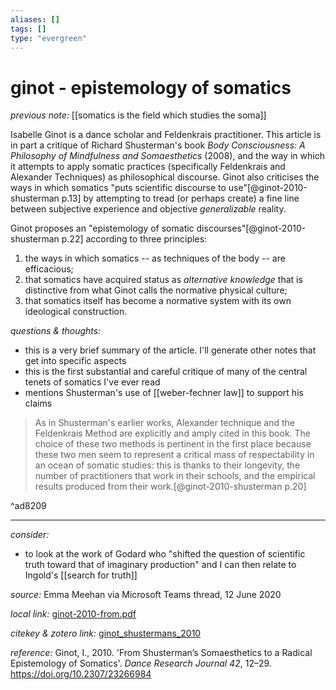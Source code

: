 ```yaml
---
aliases: []
tags: []
type: "evergreen"
---
```


# ginot - epistemology of somatics

_previous note:_ [[somatics is the field which studies the soma]]

Isabelle Ginot is a dance scholar and Feldenkrais practitioner. This article is in part a critique of Richard Shusterman's book _Body Consciousness: A Philosophy of Mindfulness and Somaesthetics_ (2008), and the way in which it attempts to apply somatic practices (specifically Feldenkrais and Alexander Techniques) as philosophical discourse. Ginot also criticises the ways in which somatics "puts scientific discourse to use"[@ginot-2010-shusterman p.13] by attempting to tread (or perhaps create) a fine line between subjective experience and objective _generalizable_ reality. 

Ginot proposes an "epistemology of somatic discourses"[@ginot-2010-shusterman p.22] according to three principles:

1. the ways in which somatics -- as techniques of the body -- are efficacious;
2. that somatics have acquired status as _alternative knowledge_ that is distinctive from what Ginot calls the normative physical culture;
3. that somatics itself has become a normative system with its own ideological construction.

_questions & thoughts:_

- this is a very brief summary of the article. I'll generate other notes that get into specific aspects
- this is the first substantial and careful critique of many of the central tenets of somatics I've ever read
- mentions Shusterman's use of [[weber-fechner law]] to support his claims


> As in Shusterman's earlier works, Alexander technique and the Feldenkrais Method are explicitly and amply cited in this book. The choice of these two methods is pertinent in the first place because these two men seem to represent a critical mass of respectability in an ocean of somatic studies: this is thanks to their longevity, the number of practitioners that work in their schools, and the empirical results produced from their work.[@ginot-2010-shusterman p.20] 

^ad8209


--- 

_consider:_ 

- to look at the work of Godard who "shifted the question of scientific truth toward that of imaginary production" and I can then relate to Ingold's [[search for truth]]

_source:_ Emma Meehan via Microsoft Teams thread, 12 June 2020

_local link:_ [ginot-2010-from.pdf](hook://file/lbAfkD39E?p=RHJvcGJveC9BY3Rpb24=&n=ginot-2010-from.pdf)

_citekey & zotero link:_ [ginot_shustermans_2010](zotero://select/items/1_C3ITT6AR)

_reference:_ Ginot, I., 2010. 'From Shusterman’s Somaesthetics to a Radical Epistemology of Somatics'. _Dance Research Journal 42_, 12–29. <https://doi.org/10.2307/23266984>
